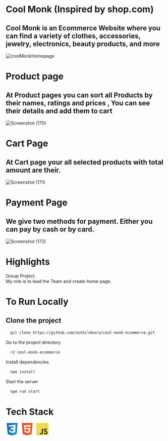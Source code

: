 # Cool Monk (Inspired by shop.com)
<h2>Cool Monk is an Ecommerce Website where you can find a variety of clothes, accessories, jewelry, electronics, beauty products, and more</h2>

![coolMonkHomepage](https://user-images.githubusercontent.com/112634386/213267871-97e32a50-7213-4511-ad45-b2f9ffccf767.png)

# Product page
<h2>At Product pages you can sort all Products by their names, ratings and prices , You can see their details and add them to cart </h2>

  ![Screenshot (170)](https://user-images.githubusercontent.com/112634386/215843297-4b919690-b288-41b6-b737-d53b0e357411.png)

# Cart Page

<h2>At Cart page your all selected products with total amount are their.</h2>

  ![Screenshot (171)](https://user-images.githubusercontent.com/112634386/215843313-c3a8d32b-5b14-4256-9677-2796d435f58a.png)
  
# Payment Page

<h2>We give two methods for payment. Either you can pay by cash or by card.</h2>  
  
![Screenshot (172)](https://user-images.githubusercontent.com/112634386/215843334-4e139e17-569e-4e01-827b-abf7546dab4d.png)

# Highlights

Group Project.\
My role is to lead the Team and create home page.



# To Run Locally
## Clone the project
```bash
  git clone https://github.com/nikhildeora/cool-monk-ecommerce.git
```

Go to the project directory

```bash
  cd cool-monk-ecommerce

```

Install dependencies

```bash
  npm install
```

Start the server


```bash
  npm run start
```

# Tech Stack

<div>
  <img src="https://github.com/devicons/devicon/blob/master/icons/css3/css3-original.svg"  title="CSS3" alt="CSS" width="40" height="40"/>&nbsp;
  <img src="https://github.com/devicons/devicon/blob/master/icons/html5/html5-original.svg" title="HTML5" alt="HTML" width="40" height="40"/>&nbsp;
  <img src="https://github.com/devicons/devicon/blob/master/icons/javascript/javascript-original.svg" title="JavaScript" alt="JavaScript" width="40" height="40"/>&nbsp;
  
    
</div>
